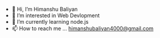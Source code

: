 - 👋 Hi, I’m Himanshu Baliyan
- 👀 I’m interested in Web Devlopment
- 🌱 I’m currently learning node.js
- 📫 How to reach me ... himanshubaliyan4000@gmail.com

<!---
himanshubaliyan7/himanshubaliyan7 is a ✨ special ✨ repository because its `README.md` (this file) appears on your GitHub profile.
You can click the Preview link to take a look at your changes.
--->
